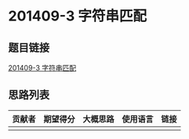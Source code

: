 # 201409-3 字符串匹配

## 题目链接

[201409-3 字符串匹配](http://118.190.20.162/view.page?gpid=T14)

## 思路列表

| 贡献者 | 期望得分 | 大概思路 | 使用语言 | 链接 |
| :-: | :-: | :-: | :-: | :-: | 
|  |  |  |  |  |
